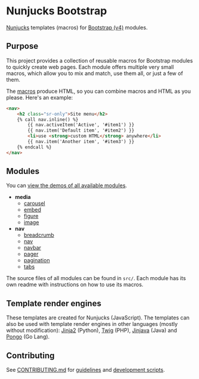 # Nunjucks Bootstrap

[Nunjucks](http://mozilla.github.io/nunjucks/) templates (macros) for [Bootstrap (v4)](http://v4-alpha.getbootstrap.com/) modules.

## Purpose

This project provides a collection of reusable macros for Bootstrap modules to quickly create web pages. Each module offers multiple very small macros, which allow you to mix and match, use them all, or just a few of them. 

The [macros](https://mozilla.github.io/nunjucks/templating.html#macro) produce HTML, so you can combine macros and HTML as you please. Here's an example:

```html
<nav>
	<h2 class="sr-only">Site menu</h2>
	{% call nav.inline() %}
    	{{ nav.activeItem('Active', '#item1') }}
	    {{ nav.item('Default item', '#item2') }}
    	<li>use <strong>custom HTML</strong> anywhere</li>
	    {{ nav.item('Another item', '#item3') }}
	{% endcall %}
</nav>
```

## Modules

You can [view the demos of all available modules](https://jbmoelker.github.io/nunjucks-bootstrap/).

* **media**
  * [carousel](https://jbmoelker.github.io/nunjucks-bootstrap/#media/carousel/carousel.demo.html)
  * [embed](https://jbmoelker.github.io/nunjucks-bootstrap/#media/embed/embed.demo.html)
  * [figure](https://jbmoelker.github.io/nunjucks-bootstrap/#media/figure/figure.demo.html)
  * [image](https://jbmoelker.github.io/nunjucks-bootstrap/#media/image/image.demo.html)
* **nav**
  * [breadcrumb](https://jbmoelker.github.io/nunjucks-bootstrap/#nav/breadcrumb/breadcrumb.demo.html)
  * [nav](https://jbmoelker.github.io/nunjucks-bootstrap/#nav/nav/nav.demo.html)
  * [navbar](https://jbmoelker.github.io/nunjucks-bootstrap/#nav/navbar/navbar.demo.html)
  * [pager](https://jbmoelker.github.io/nunjucks-bootstrap/#nav/pager/pager.demo.html)
  * [pagination](https://jbmoelker.github.io/nunjucks-bootstrap/#nav/pagination/pagination.demo.html)
  * [tabs](https://jbmoelker.github.io/nunjucks-bootstrap/#nav/tabs/tabs.demo.html)

The source files of all modules can be found in `src/`. Each module has its own readme with instructions on how to use its macros.

## Template render engines

These templates are created for Nunjucks (JavaScript). The templates can also be used with template render engines in other languages (mostly without modification):
[Jinja2](http://jinja.pocoo.org/) (Python), [Twig](http://twig.sensiolabs.org/) (PHP), [Jinjava](https://github.com/HubSpot/jinjava) (Java) and [Pongo](https://github.com/flosch/pongo2) (Go Lang).

## Contributing

See [CONTRIBUTING.md](CONTRIBUTING.md) for [guidelines](CONTRIBUTING.md#guidelines) and [development scripts](CONTRIBUTING.md#scripts).